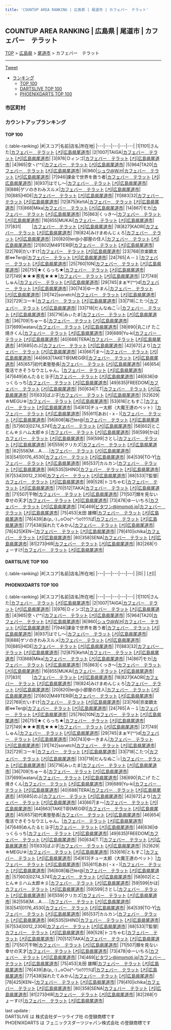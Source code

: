 ```yaml
---
title: 'COUNTUP AREA RANKING | 広島県 | 尾道市 | カフェバー　テラット'
---
```

## COUNTUP AREA RANKING | 広島県 | 尾道市 | カフェバー　テラット

[TOP](/darts/rank/) > [広島県](/darts/rank/広島県/) > [尾道市](/darts/rank/広島県/尾道市/) > カフェバー　テラット

___

<a href="https://twitter.com/share?ref_src=twsrc%5Etfw" data-text="COUNTUP AREA RANKING | 広島県尾道市カフェバー　テラット" class="twitter-share-button" data-hashtags="DARTSLIVE,PHOENIXDARTS,darts,ダーツ" data-show-count="false">Tweet</a>

* [ランキング](#カウントアップランキング)
    * [TOP 100](#top-100)
    * [DARTSLIVE TOP 100](#dartslive-top-100)
    * [PHOENIXDARTS TOP 100](#phoenixdarts-top-100)

### 市区町村

<ul>

</ul>

### カウントアップランキング

#### TOP 100



{:.table-ranking}
|#|スコア|名前|店名|所在地|
|---|---|---|---|---|
|1|1101|<span class="rank-name-pd">さんた</span>|<a href="/darts/rank/shops/67371.html">カフェバー　テラット</a> <a href="https://vs.phoenixdarts.com/jp/shop/shopDetailInfo/s_67371?s_seq=67371">[↗]</a>|<a href="/darts/rank/広島県/尾道市">広島県尾道市</a>|
|2|1007|<span class="rank-name-pd">TAIGA</span>|<a href="/darts/rank/shops/67371.html">カフェバー　テラット</a> <a href="https://vs.phoenixdarts.com/jp/shop/shopDetailInfo/s_67371?s_seq=67371">[↗]</a>|<a href="/darts/rank/広島県/尾道市">広島県尾道市</a>|
|3|976|<span class="rank-name-pd">Ｄィンゴ</span>|<a href="/darts/rank/shops/67371.html">カフェバー　テラット</a> <a href="https://vs.phoenixdarts.com/jp/shop/shopDetailInfo/s_67371?s_seq=67371">[↗]</a>|<a href="/darts/rank/広島県/尾道市">広島県尾道市</a>|
|4|965|<span class="rank-name-pd">空ヽ(^^)</span>|<a href="/darts/rank/shops/67371.html">カフェバー　テラット</a> <a href="https://vs.phoenixdarts.com/jp/shop/shopDetailInfo/s_67371?s_seq=67371">[↗]</a>|<a href="/darts/rank/広島県/尾道市">広島県尾道市</a>|
|5|964|<span class="rank-name-pd">TA20</span>|<a href="/darts/rank/shops/67371.html">カフェバー　テラット</a> <a href="https://vs.phoenixdarts.com/jp/shop/shopDetailInfo/s_67371?s_seq=67371">[↗]</a>|<a href="/darts/rank/広島県/尾道市">広島県尾道市</a>|
|6|960|<span class="rank-name-pd">シュウ@W.H</span>|<a href="/darts/rank/shops/67371.html">カフェバー　テラット</a> <a href="https://vs.phoenixdarts.com/jp/shop/shopDetailInfo/s_67371?s_seq=67371">[↗]</a>|<a href="/darts/rank/広島県/尾道市">広島県尾道市</a>|
|7|946|<span class="rank-name-pd">課金で世界を救う者</span>|<a href="/darts/rank/shops/67371.html">カフェバー　テラット</a> <a href="https://vs.phoenixdarts.com/jp/shop/shopDetailInfo/s_67371?s_seq=67371">[↗]</a>|<a href="/darts/rank/広島県/尾道市">広島県尾道市</a>|
|8|937|<span class="rank-name-pd">はでし〜</span>|<a href="/darts/rank/shops/67371.html">カフェバー　テラット</a> <a href="https://vs.phoenixdarts.com/jp/shop/shopDetailInfo/s_67371?s_seq=67371">[↗]</a>|<a href="/darts/rank/広島県/尾道市">広島県尾道市</a>|
|9|888|<span class="rank-name-pd">ゲソのきわみスルメ</span>|<a href="/darts/rank/shops/67371.html">カフェバー　テラット</a> <a href="https://vs.phoenixdarts.com/jp/shop/shopDetailInfo/s_67371?s_seq=67371">[↗]</a>|<a href="/darts/rank/広島県/尾道市">広島県尾道市</a>|
|10|885|<span class="rank-name-pd">HIDE</span>|<a href="/darts/rank/shops/67371.html">カフェバー　テラット</a> <a href="https://vs.phoenixdarts.com/jp/shop/shopDetailInfo/s_67371?s_seq=67371">[↗]</a>|<a href="/darts/rank/広島県/尾道市">広島県尾道市</a>|
|11|883|<span class="rank-name-pd">32</span>|<a href="/darts/rank/shops/67371.html">カフェバー　テラット</a> <a href="https://vs.phoenixdarts.com/jp/shop/shopDetailInfo/s_67371?s_seq=67371">[↗]</a>|<a href="/darts/rank/広島県/尾道市">広島県尾道市</a>|
|12|875|<span class="rank-name-pd">Ke!tA</span>|<a href="/darts/rank/shops/67371.html">カフェバー　テラット</a> <a href="https://vs.phoenixdarts.com/jp/shop/shopDetailInfo/s_67371?s_seq=67371">[↗]</a>|<a href="/darts/rank/広島県/尾道市">広島県尾道市</a>|
|13|868|<span class="rank-name-pd">Mika</span>|<a href="/darts/rank/shops/67371.html">カフェバー　テラット</a> <a href="https://vs.phoenixdarts.com/jp/shop/shopDetailInfo/s_67371?s_seq=67371">[↗]</a>|<a href="/darts/rank/広島県/尾道市">広島県尾道市</a>|
|14|867|<span class="rank-name-pd">モカ</span>|<a href="/darts/rank/shops/67371.html">カフェバー　テラット</a> <a href="https://vs.phoenixdarts.com/jp/shop/shopDetailInfo/s_67371?s_seq=67371">[↗]</a>|<a href="/darts/rank/広島県/尾道市">広島県尾道市</a>|
|15|863|<span class="rank-name-pd">くっき～</span>|<a href="/darts/rank/shops/67371.html">カフェバー　テラット</a> <a href="https://vs.phoenixdarts.com/jp/shop/shopDetailInfo/s_67371?s_seq=67371">[↗]</a>|<a href="/darts/rank/広島県/尾道市">広島県尾道市</a>|
|16|855|<span class="rank-name-pd">MUKAI</span>|<a href="/darts/rank/shops/67371.html">カフェバー　テラット</a> <a href="https://vs.phoenixdarts.com/jp/shop/shopDetailInfo/s_67371?s_seq=67371">[↗]</a>|<a href="/darts/rank/広島県/尾道市">広島県尾道市</a>|
|17|831|<span class="rank-name-pd">︎ ︎ ︎ ︎ ︎ ︎ ︎ ︎ ︎ ︎</span>|<a href="/darts/rank/shops/67371.html">カフェバー　テラット</a> <a href="https://vs.phoenixdarts.com/jp/shop/shopDetailInfo/s_67371?s_seq=67371">[↗]</a>|<a href="/darts/rank/広島県/尾道市">広島県尾道市</a>|
|18|827|<span class="rank-name-pd">KAORI</span>|<a href="/darts/rank/shops/67371.html">カフェバー　テラット</a> <a href="https://vs.phoenixdarts.com/jp/shop/shopDetailInfo/s_67371?s_seq=67371">[↗]</a>|<a href="/darts/rank/広島県/尾道市">広島県尾道市</a>|
|19|824|<span class="rank-name-pd">みけまめんじぇろ</span>|<a href="/darts/rank/shops/67371.html">カフェバー　テラット</a> <a href="https://vs.phoenixdarts.com/jp/shop/shopDetailInfo/s_67371?s_seq=67371">[↗]</a>|<a href="/darts/rank/広島県/尾道市">広島県尾道市</a>|
|20|820|<span class="rank-name-pd">ter@小部屋の住人</span>|<a href="/darts/rank/shops/67371.html">カフェバー　テラット</a> <a href="https://vs.phoenixdarts.com/jp/shop/shopDetailInfo/s_67371?s_seq=67371">[↗]</a>|<a href="/darts/rank/広島県/尾道市">広島県尾道市</a>|
|21|802|<span class="rank-name-pd">M49TER@</span>|<a href="/darts/rank/shops/67371.html">カフェバー　テラット</a> <a href="https://vs.phoenixdarts.com/jp/shop/shopDetailInfo/s_67371?s_seq=67371">[↗]</a>|<a href="/darts/rank/広島県/尾道市">広島県尾道市</a>|
|22|769|<span class="rank-name-pd">だいすけ</span>|<a href="/darts/rank/shops/67371.html">カフェバー　テラット</a> <a href="https://vs.phoenixdarts.com/jp/shop/shopDetailInfo/s_67371?s_seq=67371">[↗]</a>|<a href="/darts/rank/広島県/尾道市">広島県尾道市</a>|
|23|768|<span class="rank-name-pd">京楽顕太郎⇔Ter@</span>|<a href="/darts/rank/shops/67371.html">カフェバー　テラット</a> <a href="https://vs.phoenixdarts.com/jp/shop/shopDetailInfo/s_67371?s_seq=67371">[↗]</a>|<a href="/darts/rank/広島県/尾道市">広島県尾道市</a>|
|24|765|<span class="rank-name-pd">Ａ－１</span>|<a href="/darts/rank/shops/67371.html">カフェバー　テラット</a> <a href="https://vs.phoenixdarts.com/jp/shop/shopDetailInfo/s_67371?s_seq=67371">[↗]</a>|<a href="/darts/rank/広島県/尾道市">広島県尾道市</a>|
|25|760|<span class="rank-name-pd">10N</span>|<a href="/darts/rank/shops/67371.html">カフェバー　テラット</a> <a href="https://vs.phoenixdarts.com/jp/shop/shopDetailInfo/s_67371?s_seq=67371">[↗]</a>|<a href="/darts/rank/広島県/尾道市">広島県尾道市</a>|
|26|751|<span class="rank-name-pd">★くらっち★</span>|<a href="/darts/rank/shops/67371.html">カフェバー　テラット</a> <a href="https://vs.phoenixdarts.com/jp/shop/shopDetailInfo/s_67371?s_seq=67371">[↗]</a>|<a href="/darts/rank/広島県/尾道市">広島県尾道市</a>|
|27|749|<span class="rank-name-pd">★★★悪鬼★★★</span>|<a href="/darts/rank/shops/67371.html">カフェバー　テラット</a> <a href="https://vs.phoenixdarts.com/jp/shop/shopDetailInfo/s_67371?s_seq=67371">[↗]</a>|<a href="/darts/rank/広島県/尾道市">広島県尾道市</a>|
|27|749|<span class="rank-name-pd">しゅん</span>|<a href="/darts/rank/shops/67371.html">カフェバー　テラット</a> <a href="https://vs.phoenixdarts.com/jp/shop/shopDetailInfo/s_67371?s_seq=67371">[↗]</a>|<a href="/darts/rank/広島県/尾道市">広島県尾道市</a>|
|29|745|<span class="rank-name-pd">まぁ➰(^^)d</span>|<a href="/darts/rank/shops/67371.html">カフェバー　テラット</a> <a href="https://vs.phoenixdarts.com/jp/shop/shopDetailInfo/s_67371?s_seq=67371">[↗]</a>|<a href="/darts/rank/広島県/尾道市">広島県尾道市</a>|
|30|743|<span class="rank-name-pd">ゆーきまん</span>|<a href="/darts/rank/shops/67371.html">カフェバー　テラット</a> <a href="https://vs.phoenixdarts.com/jp/shop/shopDetailInfo/s_67371?s_seq=67371">[↗]</a>|<a href="/darts/rank/広島県/尾道市">広島県尾道市</a>|
|31|742|<span class="rank-name-pd">sonetch</span>|<a href="/darts/rank/shops/67371.html">カフェバー　テラット</a> <a href="https://vs.phoenixdarts.com/jp/shop/shopDetailInfo/s_67371?s_seq=67371">[↗]</a>|<a href="/darts/rank/広島県/尾道市">広島県尾道市</a>|
|32|729|<span class="rank-name-pd">コーキ</span>|<a href="/darts/rank/shops/67371.html">カフェバー　テラット</a> <a href="https://vs.phoenixdarts.com/jp/shop/shopDetailInfo/s_67371?s_seq=67371">[↗]</a>|<a href="/darts/rank/広島県/尾道市">広島県尾道市</a>|
|33|718|<span class="rank-name-pd">こたつ</span>|<a href="/darts/rank/shops/67371.html">カフェバー　テラット</a> <a href="https://vs.phoenixdarts.com/jp/shop/shopDetailInfo/s_67371?s_seq=67371">[↗]</a>|<a href="/darts/rank/広島県/尾道市">広島県尾道市</a>|
|33|718|<span class="rank-name-pd">だんなぬこ𓃠</span>|<a href="/darts/rank/shops/67371.html">カフェバー　テラット</a> <a href="https://vs.phoenixdarts.com/jp/shop/shopDetailInfo/s_67371?s_seq=67371">[↗]</a>|<a href="/darts/rank/広島県/尾道市">広島県尾道市</a>|
|35|716|<span class="rank-name-pd">みぃたま</span>|<a href="/darts/rank/shops/67371.html">カフェバー　テラット</a> <a href="https://vs.phoenixdarts.com/jp/shop/shopDetailInfo/s_67371?s_seq=67371">[↗]</a>|<a href="/darts/rank/広島県/尾道市">広島県尾道市</a>|
|36|709|<span class="rank-name-pd">ちゅーる</span>|<a href="/darts/rank/shops/67371.html">カフェバー　テラット</a> <a href="https://vs.phoenixdarts.com/jp/shop/shopDetailInfo/s_67371?s_seq=67371">[↗]</a>|<a href="/darts/rank/広島県/尾道市">広島県尾道市</a>|
|37|699|<span class="rank-name-pd">wataru</span>|<a href="/darts/rank/shops/67371.html">カフェバー　テラット</a> <a href="https://vs.phoenixdarts.com/jp/shop/shopDetailInfo/s_67371?s_seq=67371">[↗]</a>|<a href="/darts/rank/広島県/尾道市">広島県尾道市</a>|
|38|690|<span class="rank-name-pd">丸こげ たこ焼きくん</span>|<a href="/darts/rank/shops/67371.html">カフェバー　テラット</a> <a href="https://vs.phoenixdarts.com/jp/shop/shopDetailInfo/s_67371?s_seq=67371">[↗]</a>|<a href="/darts/rank/広島県/尾道市">広島県尾道市</a>|
|39|689|<span class="rank-name-pd">Yu-ki</span>|<a href="/darts/rank/shops/67371.html">カフェバー　テラット</a> <a href="https://vs.phoenixdarts.com/jp/shop/shopDetailInfo/s_67371?s_seq=67371">[↗]</a>|<a href="/darts/rank/広島県/尾道市">広島県尾道市</a>|
|40|688|<span class="rank-name-pd">TERA</span>|<a href="/darts/rank/shops/67371.html">カフェバー　テラット</a> <a href="https://vs.phoenixdarts.com/jp/shop/shopDetailInfo/s_67371?s_seq=67371">[↗]</a>|<a href="/darts/rank/広島県/尾道市">広島県尾道市</a>|
|41|685|<span class="rank-name-pd">のぶ</span>|<a href="/darts/rank/shops/67371.html">カフェバー　テラット</a> <a href="https://vs.phoenixdarts.com/jp/shop/shopDetailInfo/s_67371?s_seq=67371">[↗]</a>|<a href="/darts/rank/広島県/尾道市">広島県尾道市</a>|
|42|672|<span class="rank-name-pd">より</span>|<a href="/darts/rank/shops/67371.html">カフェバー　テラット</a> <a href="https://vs.phoenixdarts.com/jp/shop/shopDetailInfo/s_67371?s_seq=67371">[↗]</a>|<a href="/darts/rank/広島県/尾道市">広島県尾道市</a>|
|43|667|<span class="rank-name-pd">ま〜</span>|<a href="/darts/rank/shops/67371.html">カフェバー　テラット</a> <a href="https://vs.phoenixdarts.com/jp/shop/shopDetailInfo/s_67371?s_seq=67371">[↗]</a>|<a href="/darts/rank/広島県/尾道市">広島県尾道市</a>|
|44|663|<span class="rank-name-pd">TAKET@[MEG@]</span>|<a href="/darts/rank/shops/67371.html">カフェバー　テラット</a> <a href="https://vs.phoenixdarts.com/jp/shop/shopDetailInfo/s_67371?s_seq=67371">[↗]</a>|<a href="/darts/rank/広島県/尾道市">広島県尾道市</a>|
|45|657|<span class="rank-name-pd">初代柔塾塾長</span>|<a href="/darts/rank/shops/67371.html">カフェバー　テラット</a> <a href="https://vs.phoenixdarts.com/jp/shop/shopDetailInfo/s_67371?s_seq=67371">[↗]</a>|<a href="/darts/rank/広島県/尾道市">広島県尾道市</a>|
|46|654|<span class="rank-name-pd">復活できそうなウエしゃん。</span>|<a href="/darts/rank/shops/67371.html">カフェバー　テラット</a> <a href="https://vs.phoenixdarts.com/jp/shop/shopDetailInfo/s_67371?s_seq=67371">[↗]</a>|<a href="/darts/rank/広島県/尾道市">広島県尾道市</a>|
|47|649|<span class="rank-name-pd">めんたるヒヨ子</span>|<a href="/darts/rank/shops/67371.html">カフェバー　テラット</a> <a href="https://vs.phoenixdarts.com/jp/shop/shopDetailInfo/s_67371?s_seq=67371">[↗]</a>|<a href="/darts/rank/広島県/尾道市">広島県尾道市</a>|
|48|636|<span class="rank-name-pd">ゆっくらっち</span>|<a href="/darts/rank/shops/67371.html">カフェバー　テラット</a> <a href="https://vs.phoenixdarts.com/jp/shop/shopDetailInfo/s_67371?s_seq=67371">[↗]</a>|<a href="/darts/rank/広島県/尾道市">広島県尾道市</a>|
|49|635|<span class="rank-name-pd">FREEDOM</span>|<a href="/darts/rank/shops/67371.html">カフェバー　テラット</a> <a href="https://vs.phoenixdarts.com/jp/shop/shopDetailInfo/s_67371?s_seq=67371">[↗]</a>|<a href="/darts/rank/広島県/尾道市">広島県尾道市</a>|
|50|634|<span class="rank-name-pd">T.T</span>|<a href="/darts/rank/shops/67371.html">カフェバー　テラット</a> <a href="https://vs.phoenixdarts.com/jp/shop/shopDetailInfo/s_67371?s_seq=67371">[↗]</a>|<a href="/darts/rank/広島県/尾道市">広島県尾道市</a>|
|51|633|<span class="rank-name-pd">ぱぷ子</span>|<a href="/darts/rank/shops/67371.html">カフェバー　テラット</a> <a href="https://vs.phoenixdarts.com/jp/shop/shopDetailInfo/s_67371?s_seq=67371">[↗]</a>|<a href="/darts/rank/広島県/尾道市">広島県尾道市</a>|
|52|629|<span class="rank-name-pd">☆MEGU☆</span>|<a href="/darts/rank/shops/67371.html">カフェバー　テラット</a> <a href="https://vs.phoenixdarts.com/jp/shop/shopDetailInfo/s_67371?s_seq=67371">[↗]</a>|<a href="/darts/rank/広島県/尾道市">広島県尾道市</a>|
|53|616|<span class="rank-name-pd">ともすこ</span>|<a href="/darts/rank/shops/67371.html">カフェバー　テラット</a> <a href="https://vs.phoenixdarts.com/jp/shop/shopDetailInfo/s_67371?s_seq=67371">[↗]</a>|<a href="/darts/rank/広島県/尾道市">広島県尾道市</a>|
|54|613|<span class="rank-name-pd">チュー太郎（大魔王達のペット）</span>|<a href="/darts/rank/shops/67371.html">カフェバー　テラット</a> <a href="https://vs.phoenixdarts.com/jp/shop/shopDetailInfo/s_67371?s_seq=67371">[↗]</a>|<a href="/darts/rank/広島県/尾道市">広島県尾道市</a>|
|55|611|<span class="rank-name-pd">あお(・x・)</span>|<a href="/darts/rank/shops/67371.html">カフェバー　テラット</a> <a href="https://vs.phoenixdarts.com/jp/shop/shopDetailInfo/s_67371?s_seq=67371">[↗]</a>|<a href="/darts/rank/広島県/尾道市">広島県尾道市</a>|
|56|608|<span class="rank-name-pd">裕己ter@</span>|<a href="/darts/rank/shops/67371.html">カフェバー　テラット</a> <a href="https://vs.phoenixdarts.com/jp/shop/shopDetailInfo/s_67371?s_seq=67371">[↗]</a>|<a href="/darts/rank/広島県/尾道市">広島県尾道市</a>|
|57|603|<span class="rank-name-pd">0274_5741</span>|<a href="/darts/rank/shops/67371.html">カフェバー　テラット</a> <a href="https://vs.phoenixdarts.com/jp/shop/shopDetailInfo/s_67371?s_seq=67371">[↗]</a>|<a href="/darts/rank/広島県/尾道市">広島県尾道市</a>|
|58|602|<span class="rank-name-pd">とことん☆彡ハム太郎☆彡</span>|<a href="/darts/rank/shops/67371.html">カフェバー　テラット</a> <a href="https://vs.phoenixdarts.com/jp/shop/shopDetailInfo/s_67371?s_seq=67371">[↗]</a>|<a href="/darts/rank/広島県/尾道市">広島県尾道市</a>|
|59|599|<span class="rank-name-pd">かほ</span>|<a href="/darts/rank/shops/67371.html">カフェバー　テラット</a> <a href="https://vs.phoenixdarts.com/jp/shop/shopDetailInfo/s_67371?s_seq=67371">[↗]</a>|<a href="/darts/rank/広島県/尾道市">広島県尾道市</a>|
|59|599|<span class="rank-name-pd">さとし</span>|<a href="/darts/rank/shops/67371.html">カフェバー　テラット</a> <a href="https://vs.phoenixdarts.com/jp/shop/shopDetailInfo/s_67371?s_seq=67371">[↗]</a>|<a href="/darts/rank/広島県/尾道市">広島県尾道市</a>|
|61|559|<span class="rank-name-pd">クリカズ</span>|<a href="/darts/rank/shops/67371.html">カフェバー　テラット</a> <a href="https://vs.phoenixdarts.com/jp/shop/shopDetailInfo/s_67371?s_seq=67371">[↗]</a>|<a href="/darts/rank/広島県/尾道市">広島県尾道市</a>|
|62|558|<span class="rank-name-pd">M....A......</span>|<a href="/darts/rank/shops/67371.html">カフェバー　テラット</a> <a href="https://vs.phoenixdarts.com/jp/shop/shopDetailInfo/s_67371?s_seq=67371">[↗]</a>|<a href="/darts/rank/広島県/尾道市">広島県尾道市</a>|
|63|541|<span class="rank-name-pd">0176_4530</span>|<a href="/darts/rank/shops/67371.html">カフェバー　テラット</a> <a href="https://vs.phoenixdarts.com/jp/shop/shopDetailInfo/s_67371?s_seq=67371">[↗]</a>|<a href="/darts/rank/広島県/尾道市">広島県尾道市</a>|
|64|539|<span class="rank-name-pd">TO-Y</span>|<a href="/darts/rank/shops/67371.html">カフェバー　テラット</a> <a href="https://vs.phoenixdarts.com/jp/shop/shopDetailInfo/s_67371?s_seq=67371">[↗]</a>|<a href="/darts/rank/広島県/尾道市">広島県尾道市</a>|
|65|537|<span class="rank-name-pd">カルカン</span>|<a href="/darts/rank/shops/67371.html">カフェバー　テラット</a> <a href="https://vs.phoenixdarts.com/jp/shop/shopDetailInfo/s_67371?s_seq=67371">[↗]</a>|<a href="/darts/rank/広島県/尾道市">広島県尾道市</a>|
|66|535|<span class="rank-name-pd">SHINO</span>|<a href="/darts/rank/shops/67371.html">カフェバー　テラット</a> <a href="https://vs.phoenixdarts.com/jp/shop/shopDetailInfo/s_67371?s_seq=67371">[↗]</a>|<a href="/darts/rank/広島県/尾道市">広島県尾道市</a>|
|67|534|<span class="rank-name-pd">0012_2306</span>|<a href="/darts/rank/shops/67371.html">カフェバー　テラット</a> <a href="https://vs.phoenixdarts.com/jp/shop/shopDetailInfo/s_67371?s_seq=67371">[↗]</a>|<a href="/darts/rank/広島県/尾道市">広島県尾道市</a>|
|68|533|<span class="rank-name-pd">T監督</span>|<a href="/darts/rank/shops/67371.html">カフェバー　テラット</a> <a href="https://vs.phoenixdarts.com/jp/shop/shopDetailInfo/s_67371?s_seq=67371">[↗]</a>|<a href="/darts/rank/広島県/尾道市">広島県尾道市</a>|
|69|528|<span class="rank-name-pd">トコちゃむ</span>|<a href="/darts/rank/shops/67371.html">カフェバー　テラット</a> <a href="https://vs.phoenixdarts.com/jp/shop/shopDetailInfo/s_67371?s_seq=67371">[↗]</a>|<a href="/darts/rank/広島県/尾道市">広島県尾道市</a>|
|70|512|<span class="rank-name-pd">TAKA</span>|<a href="/darts/rank/shops/67371.html">カフェバー　テラット</a> <a href="https://vs.phoenixdarts.com/jp/shop/shopDetailInfo/s_67371?s_seq=67371">[↗]</a>|<a href="/darts/rank/広島県/尾道市">広島県尾道市</a>|
|71|507|<span class="rank-name-pd">干物</span>|<a href="/darts/rank/shops/67371.html">カフェバー　テラット</a> <a href="https://vs.phoenixdarts.com/jp/shop/shopDetailInfo/s_67371?s_seq=67371">[↗]</a>|<a href="/darts/rank/広島県/尾道市">広島県尾道市</a>|
|71|507|<span class="rank-name-pd">類を見ない幸せの天才</span>|<a href="/darts/rank/shops/67371.html">カフェバー　テラット</a> <a href="https://vs.phoenixdarts.com/jp/shop/shopDetailInfo/s_67371?s_seq=67371">[↗]</a>|<a href="/darts/rank/広島県/尾道市">広島県尾道市</a>|
|73|478|<span class="rank-name-pd">ゆーいちろ</span>|<a href="/darts/rank/shops/67371.html">カフェバー　テラット</a> <a href="https://vs.phoenixdarts.com/jp/shop/shopDetailInfo/s_67371?s_seq=67371">[↗]</a>|<a href="/darts/rank/広島県/尾道市">広島県尾道市</a>|
|74|469|<span class="rank-name-pd">ビタワン@imomoti.jp</span>|<a href="/darts/rank/shops/67371.html">カフェバー　テラット</a> <a href="https://vs.phoenixdarts.com/jp/shop/shopDetailInfo/s_67371?s_seq=67371">[↗]</a>|<a href="/darts/rank/広島県/尾道市">広島県尾道市</a>|
|75|453|<span class="rank-name-pd">太田 雄輝</span>|<a href="/darts/rank/shops/67371.html">カフェバー　テラット</a> <a href="https://vs.phoenixdarts.com/jp/shop/shopDetailInfo/s_67371?s_seq=67371">[↗]</a>|<a href="/darts/rank/広島県/尾道市">広島県尾道市</a>|
|76|439|<span class="rank-name-pd">あ(ρ_･).｡o○o(^-^)oﾜｸﾜｸぱ</span>|<a href="/darts/rank/shops/67371.html">カフェバー　テラット</a> <a href="https://vs.phoenixdarts.com/jp/shop/shopDetailInfo/s_67371?s_seq=67371">[↗]</a>|<a href="/darts/rank/広島県/尾道市">広島県尾道市</a>|
|77|438|<span class="rank-name-pd">採れたてみかん</span>|<a href="/darts/rank/shops/67371.html">カフェバー　テラット</a> <a href="https://vs.phoenixdarts.com/jp/shop/shopDetailInfo/s_67371?s_seq=67371">[↗]</a>|<a href="/darts/rank/広島県/尾道市">広島県尾道市</a>|
|78|425|<span class="rank-name-pd">KEN~</span>|<a href="/darts/rank/shops/67371.html">カフェバー　テラット</a> <a href="https://vs.phoenixdarts.com/jp/shop/shopDetailInfo/s_67371?s_seq=67371">[↗]</a>|<a href="/darts/rank/広島県/尾道市">広島県尾道市</a>|
|79|410|<span class="rank-name-pd">ichika</span>|<a href="/darts/rank/shops/67371.html">カフェバー　テラット</a> <a href="https://vs.phoenixdarts.com/jp/shop/shopDetailInfo/s_67371?s_seq=67371">[↗]</a>|<a href="/darts/rank/広島県/尾道市">広島県尾道市</a>|
|80|358|<span class="rank-name-pd">SENA</span>|<a href="/darts/rank/shops/67371.html">カフェバー　テラット</a> <a href="https://vs.phoenixdarts.com/jp/shop/shopDetailInfo/s_67371?s_seq=67371">[↗]</a>|<a href="/darts/rank/広島県/尾道市">広島県尾道市</a>|
|81|273|<span class="rank-name-pd">HIR</span>|<a href="/darts/rank/shops/67371.html">カフェバー　テラット</a> <a href="https://vs.phoenixdarts.com/jp/shop/shopDetailInfo/s_67371?s_seq=67371">[↗]</a>|<a href="/darts/rank/広島県/尾道市">広島県尾道市</a>|
|82|268|<span class="rank-name-pd">りょーすけ</span>|<a href="/darts/rank/shops/67371.html">カフェバー　テラット</a> <a href="https://vs.phoenixdarts.com/jp/shop/shopDetailInfo/s_67371?s_seq=67371">[↗]</a>|<a href="/darts/rank/広島県/尾道市">広島県尾道市</a>|


#### DARTSLIVE TOP 100



{:.table-ranking}
|#|スコア|名前|店名|所在地|
|---|---|---|---|---|
||0|<span class="rank-name-dl"> </span>|<a href="/darts/rank/shops/.html"></a> <a href="">[↗]</a>|<a href="/darts/rank//"></a>|


#### PHOENIXDARTS TOP 100



{:.table-ranking}
|#|スコア|名前|店名|所在地|
|---|---|---|---|---|
|1|1101|<span class="rank-name-pd">さんた</span>|<a href="/darts/rank/shops/67371.html">カフェバー　テラット</a> <a href="https://vs.phoenixdarts.com/jp/shop/shopDetailInfo/s_67371?s_seq=67371">[↗]</a>|<a href="/darts/rank/広島県/尾道市">広島県尾道市</a>|
|2|1007|<span class="rank-name-pd">TAIGA</span>|<a href="/darts/rank/shops/67371.html">カフェバー　テラット</a> <a href="https://vs.phoenixdarts.com/jp/shop/shopDetailInfo/s_67371?s_seq=67371">[↗]</a>|<a href="/darts/rank/広島県/尾道市">広島県尾道市</a>|
|3|976|<span class="rank-name-pd">Ｄィンゴ</span>|<a href="/darts/rank/shops/67371.html">カフェバー　テラット</a> <a href="https://vs.phoenixdarts.com/jp/shop/shopDetailInfo/s_67371?s_seq=67371">[↗]</a>|<a href="/darts/rank/広島県/尾道市">広島県尾道市</a>|
|4|965|<span class="rank-name-pd">空ヽ(^^)</span>|<a href="/darts/rank/shops/67371.html">カフェバー　テラット</a> <a href="https://vs.phoenixdarts.com/jp/shop/shopDetailInfo/s_67371?s_seq=67371">[↗]</a>|<a href="/darts/rank/広島県/尾道市">広島県尾道市</a>|
|5|964|<span class="rank-name-pd">TA20</span>|<a href="/darts/rank/shops/67371.html">カフェバー　テラット</a> <a href="https://vs.phoenixdarts.com/jp/shop/shopDetailInfo/s_67371?s_seq=67371">[↗]</a>|<a href="/darts/rank/広島県/尾道市">広島県尾道市</a>|
|6|960|<span class="rank-name-pd">シュウ@W.H</span>|<a href="/darts/rank/shops/67371.html">カフェバー　テラット</a> <a href="https://vs.phoenixdarts.com/jp/shop/shopDetailInfo/s_67371?s_seq=67371">[↗]</a>|<a href="/darts/rank/広島県/尾道市">広島県尾道市</a>|
|7|946|<span class="rank-name-pd">課金で世界を救う者</span>|<a href="/darts/rank/shops/67371.html">カフェバー　テラット</a> <a href="https://vs.phoenixdarts.com/jp/shop/shopDetailInfo/s_67371?s_seq=67371">[↗]</a>|<a href="/darts/rank/広島県/尾道市">広島県尾道市</a>|
|8|937|<span class="rank-name-pd">はでし〜</span>|<a href="/darts/rank/shops/67371.html">カフェバー　テラット</a> <a href="https://vs.phoenixdarts.com/jp/shop/shopDetailInfo/s_67371?s_seq=67371">[↗]</a>|<a href="/darts/rank/広島県/尾道市">広島県尾道市</a>|
|9|888|<span class="rank-name-pd">ゲソのきわみスルメ</span>|<a href="/darts/rank/shops/67371.html">カフェバー　テラット</a> <a href="https://vs.phoenixdarts.com/jp/shop/shopDetailInfo/s_67371?s_seq=67371">[↗]</a>|<a href="/darts/rank/広島県/尾道市">広島県尾道市</a>|
|10|885|<span class="rank-name-pd">HIDE</span>|<a href="/darts/rank/shops/67371.html">カフェバー　テラット</a> <a href="https://vs.phoenixdarts.com/jp/shop/shopDetailInfo/s_67371?s_seq=67371">[↗]</a>|<a href="/darts/rank/広島県/尾道市">広島県尾道市</a>|
|11|883|<span class="rank-name-pd">32</span>|<a href="/darts/rank/shops/67371.html">カフェバー　テラット</a> <a href="https://vs.phoenixdarts.com/jp/shop/shopDetailInfo/s_67371?s_seq=67371">[↗]</a>|<a href="/darts/rank/広島県/尾道市">広島県尾道市</a>|
|12|875|<span class="rank-name-pd">Ke!tA</span>|<a href="/darts/rank/shops/67371.html">カフェバー　テラット</a> <a href="https://vs.phoenixdarts.com/jp/shop/shopDetailInfo/s_67371?s_seq=67371">[↗]</a>|<a href="/darts/rank/広島県/尾道市">広島県尾道市</a>|
|13|868|<span class="rank-name-pd">Mika</span>|<a href="/darts/rank/shops/67371.html">カフェバー　テラット</a> <a href="https://vs.phoenixdarts.com/jp/shop/shopDetailInfo/s_67371?s_seq=67371">[↗]</a>|<a href="/darts/rank/広島県/尾道市">広島県尾道市</a>|
|14|867|<span class="rank-name-pd">モカ</span>|<a href="/darts/rank/shops/67371.html">カフェバー　テラット</a> <a href="https://vs.phoenixdarts.com/jp/shop/shopDetailInfo/s_67371?s_seq=67371">[↗]</a>|<a href="/darts/rank/広島県/尾道市">広島県尾道市</a>|
|15|863|<span class="rank-name-pd">くっき～</span>|<a href="/darts/rank/shops/67371.html">カフェバー　テラット</a> <a href="https://vs.phoenixdarts.com/jp/shop/shopDetailInfo/s_67371?s_seq=67371">[↗]</a>|<a href="/darts/rank/広島県/尾道市">広島県尾道市</a>|
|16|855|<span class="rank-name-pd">MUKAI</span>|<a href="/darts/rank/shops/67371.html">カフェバー　テラット</a> <a href="https://vs.phoenixdarts.com/jp/shop/shopDetailInfo/s_67371?s_seq=67371">[↗]</a>|<a href="/darts/rank/広島県/尾道市">広島県尾道市</a>|
|17|831|<span class="rank-name-pd">︎ ︎ ︎ ︎ ︎ ︎ ︎ ︎ ︎ ︎</span>|<a href="/darts/rank/shops/67371.html">カフェバー　テラット</a> <a href="https://vs.phoenixdarts.com/jp/shop/shopDetailInfo/s_67371?s_seq=67371">[↗]</a>|<a href="/darts/rank/広島県/尾道市">広島県尾道市</a>|
|18|827|<span class="rank-name-pd">KAORI</span>|<a href="/darts/rank/shops/67371.html">カフェバー　テラット</a> <a href="https://vs.phoenixdarts.com/jp/shop/shopDetailInfo/s_67371?s_seq=67371">[↗]</a>|<a href="/darts/rank/広島県/尾道市">広島県尾道市</a>|
|19|824|<span class="rank-name-pd">みけまめんじぇろ</span>|<a href="/darts/rank/shops/67371.html">カフェバー　テラット</a> <a href="https://vs.phoenixdarts.com/jp/shop/shopDetailInfo/s_67371?s_seq=67371">[↗]</a>|<a href="/darts/rank/広島県/尾道市">広島県尾道市</a>|
|20|820|<span class="rank-name-pd">ter@小部屋の住人</span>|<a href="/darts/rank/shops/67371.html">カフェバー　テラット</a> <a href="https://vs.phoenixdarts.com/jp/shop/shopDetailInfo/s_67371?s_seq=67371">[↗]</a>|<a href="/darts/rank/広島県/尾道市">広島県尾道市</a>|
|21|802|<span class="rank-name-pd">M49TER@</span>|<a href="/darts/rank/shops/67371.html">カフェバー　テラット</a> <a href="https://vs.phoenixdarts.com/jp/shop/shopDetailInfo/s_67371?s_seq=67371">[↗]</a>|<a href="/darts/rank/広島県/尾道市">広島県尾道市</a>|
|22|769|<span class="rank-name-pd">だいすけ</span>|<a href="/darts/rank/shops/67371.html">カフェバー　テラット</a> <a href="https://vs.phoenixdarts.com/jp/shop/shopDetailInfo/s_67371?s_seq=67371">[↗]</a>|<a href="/darts/rank/広島県/尾道市">広島県尾道市</a>|
|23|768|<span class="rank-name-pd">京楽顕太郎⇔Ter@</span>|<a href="/darts/rank/shops/67371.html">カフェバー　テラット</a> <a href="https://vs.phoenixdarts.com/jp/shop/shopDetailInfo/s_67371?s_seq=67371">[↗]</a>|<a href="/darts/rank/広島県/尾道市">広島県尾道市</a>|
|24|765|<span class="rank-name-pd">Ａ－１</span>|<a href="/darts/rank/shops/67371.html">カフェバー　テラット</a> <a href="https://vs.phoenixdarts.com/jp/shop/shopDetailInfo/s_67371?s_seq=67371">[↗]</a>|<a href="/darts/rank/広島県/尾道市">広島県尾道市</a>|
|25|760|<span class="rank-name-pd">10N</span>|<a href="/darts/rank/shops/67371.html">カフェバー　テラット</a> <a href="https://vs.phoenixdarts.com/jp/shop/shopDetailInfo/s_67371?s_seq=67371">[↗]</a>|<a href="/darts/rank/広島県/尾道市">広島県尾道市</a>|
|26|751|<span class="rank-name-pd">★くらっち★</span>|<a href="/darts/rank/shops/67371.html">カフェバー　テラット</a> <a href="https://vs.phoenixdarts.com/jp/shop/shopDetailInfo/s_67371?s_seq=67371">[↗]</a>|<a href="/darts/rank/広島県/尾道市">広島県尾道市</a>|
|27|749|<span class="rank-name-pd">★★★悪鬼★★★</span>|<a href="/darts/rank/shops/67371.html">カフェバー　テラット</a> <a href="https://vs.phoenixdarts.com/jp/shop/shopDetailInfo/s_67371?s_seq=67371">[↗]</a>|<a href="/darts/rank/広島県/尾道市">広島県尾道市</a>|
|27|749|<span class="rank-name-pd">しゅん</span>|<a href="/darts/rank/shops/67371.html">カフェバー　テラット</a> <a href="https://vs.phoenixdarts.com/jp/shop/shopDetailInfo/s_67371?s_seq=67371">[↗]</a>|<a href="/darts/rank/広島県/尾道市">広島県尾道市</a>|
|29|745|<span class="rank-name-pd">まぁ➰(^^)d</span>|<a href="/darts/rank/shops/67371.html">カフェバー　テラット</a> <a href="https://vs.phoenixdarts.com/jp/shop/shopDetailInfo/s_67371?s_seq=67371">[↗]</a>|<a href="/darts/rank/広島県/尾道市">広島県尾道市</a>|
|30|743|<span class="rank-name-pd">ゆーきまん</span>|<a href="/darts/rank/shops/67371.html">カフェバー　テラット</a> <a href="https://vs.phoenixdarts.com/jp/shop/shopDetailInfo/s_67371?s_seq=67371">[↗]</a>|<a href="/darts/rank/広島県/尾道市">広島県尾道市</a>|
|31|742|<span class="rank-name-pd">sonetch</span>|<a href="/darts/rank/shops/67371.html">カフェバー　テラット</a> <a href="https://vs.phoenixdarts.com/jp/shop/shopDetailInfo/s_67371?s_seq=67371">[↗]</a>|<a href="/darts/rank/広島県/尾道市">広島県尾道市</a>|
|32|729|<span class="rank-name-pd">コーキ</span>|<a href="/darts/rank/shops/67371.html">カフェバー　テラット</a> <a href="https://vs.phoenixdarts.com/jp/shop/shopDetailInfo/s_67371?s_seq=67371">[↗]</a>|<a href="/darts/rank/広島県/尾道市">広島県尾道市</a>|
|33|718|<span class="rank-name-pd">こたつ</span>|<a href="/darts/rank/shops/67371.html">カフェバー　テラット</a> <a href="https://vs.phoenixdarts.com/jp/shop/shopDetailInfo/s_67371?s_seq=67371">[↗]</a>|<a href="/darts/rank/広島県/尾道市">広島県尾道市</a>|
|33|718|<span class="rank-name-pd">だんなぬこ𓃠</span>|<a href="/darts/rank/shops/67371.html">カフェバー　テラット</a> <a href="https://vs.phoenixdarts.com/jp/shop/shopDetailInfo/s_67371?s_seq=67371">[↗]</a>|<a href="/darts/rank/広島県/尾道市">広島県尾道市</a>|
|35|716|<span class="rank-name-pd">みぃたま</span>|<a href="/darts/rank/shops/67371.html">カフェバー　テラット</a> <a href="https://vs.phoenixdarts.com/jp/shop/shopDetailInfo/s_67371?s_seq=67371">[↗]</a>|<a href="/darts/rank/広島県/尾道市">広島県尾道市</a>|
|36|709|<span class="rank-name-pd">ちゅーる</span>|<a href="/darts/rank/shops/67371.html">カフェバー　テラット</a> <a href="https://vs.phoenixdarts.com/jp/shop/shopDetailInfo/s_67371?s_seq=67371">[↗]</a>|<a href="/darts/rank/広島県/尾道市">広島県尾道市</a>|
|37|699|<span class="rank-name-pd">wataru</span>|<a href="/darts/rank/shops/67371.html">カフェバー　テラット</a> <a href="https://vs.phoenixdarts.com/jp/shop/shopDetailInfo/s_67371?s_seq=67371">[↗]</a>|<a href="/darts/rank/広島県/尾道市">広島県尾道市</a>|
|38|690|<span class="rank-name-pd">丸こげ たこ焼きくん</span>|<a href="/darts/rank/shops/67371.html">カフェバー　テラット</a> <a href="https://vs.phoenixdarts.com/jp/shop/shopDetailInfo/s_67371?s_seq=67371">[↗]</a>|<a href="/darts/rank/広島県/尾道市">広島県尾道市</a>|
|39|689|<span class="rank-name-pd">Yu-ki</span>|<a href="/darts/rank/shops/67371.html">カフェバー　テラット</a> <a href="https://vs.phoenixdarts.com/jp/shop/shopDetailInfo/s_67371?s_seq=67371">[↗]</a>|<a href="/darts/rank/広島県/尾道市">広島県尾道市</a>|
|40|688|<span class="rank-name-pd">TERA</span>|<a href="/darts/rank/shops/67371.html">カフェバー　テラット</a> <a href="https://vs.phoenixdarts.com/jp/shop/shopDetailInfo/s_67371?s_seq=67371">[↗]</a>|<a href="/darts/rank/広島県/尾道市">広島県尾道市</a>|
|41|685|<span class="rank-name-pd">のぶ</span>|<a href="/darts/rank/shops/67371.html">カフェバー　テラット</a> <a href="https://vs.phoenixdarts.com/jp/shop/shopDetailInfo/s_67371?s_seq=67371">[↗]</a>|<a href="/darts/rank/広島県/尾道市">広島県尾道市</a>|
|42|672|<span class="rank-name-pd">より</span>|<a href="/darts/rank/shops/67371.html">カフェバー　テラット</a> <a href="https://vs.phoenixdarts.com/jp/shop/shopDetailInfo/s_67371?s_seq=67371">[↗]</a>|<a href="/darts/rank/広島県/尾道市">広島県尾道市</a>|
|43|667|<span class="rank-name-pd">ま〜</span>|<a href="/darts/rank/shops/67371.html">カフェバー　テラット</a> <a href="https://vs.phoenixdarts.com/jp/shop/shopDetailInfo/s_67371?s_seq=67371">[↗]</a>|<a href="/darts/rank/広島県/尾道市">広島県尾道市</a>|
|44|663|<span class="rank-name-pd">TAKET@[MEG@]</span>|<a href="/darts/rank/shops/67371.html">カフェバー　テラット</a> <a href="https://vs.phoenixdarts.com/jp/shop/shopDetailInfo/s_67371?s_seq=67371">[↗]</a>|<a href="/darts/rank/広島県/尾道市">広島県尾道市</a>|
|45|657|<span class="rank-name-pd">初代柔塾塾長</span>|<a href="/darts/rank/shops/67371.html">カフェバー　テラット</a> <a href="https://vs.phoenixdarts.com/jp/shop/shopDetailInfo/s_67371?s_seq=67371">[↗]</a>|<a href="/darts/rank/広島県/尾道市">広島県尾道市</a>|
|46|654|<span class="rank-name-pd">復活できそうなウエしゃん。</span>|<a href="/darts/rank/shops/67371.html">カフェバー　テラット</a> <a href="https://vs.phoenixdarts.com/jp/shop/shopDetailInfo/s_67371?s_seq=67371">[↗]</a>|<a href="/darts/rank/広島県/尾道市">広島県尾道市</a>|
|47|649|<span class="rank-name-pd">めんたるヒヨ子</span>|<a href="/darts/rank/shops/67371.html">カフェバー　テラット</a> <a href="https://vs.phoenixdarts.com/jp/shop/shopDetailInfo/s_67371?s_seq=67371">[↗]</a>|<a href="/darts/rank/広島県/尾道市">広島県尾道市</a>|
|48|636|<span class="rank-name-pd">ゆっくらっち</span>|<a href="/darts/rank/shops/67371.html">カフェバー　テラット</a> <a href="https://vs.phoenixdarts.com/jp/shop/shopDetailInfo/s_67371?s_seq=67371">[↗]</a>|<a href="/darts/rank/広島県/尾道市">広島県尾道市</a>|
|49|635|<span class="rank-name-pd">FREEDOM</span>|<a href="/darts/rank/shops/67371.html">カフェバー　テラット</a> <a href="https://vs.phoenixdarts.com/jp/shop/shopDetailInfo/s_67371?s_seq=67371">[↗]</a>|<a href="/darts/rank/広島県/尾道市">広島県尾道市</a>|
|50|634|<span class="rank-name-pd">T.T</span>|<a href="/darts/rank/shops/67371.html">カフェバー　テラット</a> <a href="https://vs.phoenixdarts.com/jp/shop/shopDetailInfo/s_67371?s_seq=67371">[↗]</a>|<a href="/darts/rank/広島県/尾道市">広島県尾道市</a>|
|51|633|<span class="rank-name-pd">ぱぷ子</span>|<a href="/darts/rank/shops/67371.html">カフェバー　テラット</a> <a href="https://vs.phoenixdarts.com/jp/shop/shopDetailInfo/s_67371?s_seq=67371">[↗]</a>|<a href="/darts/rank/広島県/尾道市">広島県尾道市</a>|
|52|629|<span class="rank-name-pd">☆MEGU☆</span>|<a href="/darts/rank/shops/67371.html">カフェバー　テラット</a> <a href="https://vs.phoenixdarts.com/jp/shop/shopDetailInfo/s_67371?s_seq=67371">[↗]</a>|<a href="/darts/rank/広島県/尾道市">広島県尾道市</a>|
|53|616|<span class="rank-name-pd">ともすこ</span>|<a href="/darts/rank/shops/67371.html">カフェバー　テラット</a> <a href="https://vs.phoenixdarts.com/jp/shop/shopDetailInfo/s_67371?s_seq=67371">[↗]</a>|<a href="/darts/rank/広島県/尾道市">広島県尾道市</a>|
|54|613|<span class="rank-name-pd">チュー太郎（大魔王達のペット）</span>|<a href="/darts/rank/shops/67371.html">カフェバー　テラット</a> <a href="https://vs.phoenixdarts.com/jp/shop/shopDetailInfo/s_67371?s_seq=67371">[↗]</a>|<a href="/darts/rank/広島県/尾道市">広島県尾道市</a>|
|55|611|<span class="rank-name-pd">あお(・x・)</span>|<a href="/darts/rank/shops/67371.html">カフェバー　テラット</a> <a href="https://vs.phoenixdarts.com/jp/shop/shopDetailInfo/s_67371?s_seq=67371">[↗]</a>|<a href="/darts/rank/広島県/尾道市">広島県尾道市</a>|
|56|608|<span class="rank-name-pd">裕己ter@</span>|<a href="/darts/rank/shops/67371.html">カフェバー　テラット</a> <a href="https://vs.phoenixdarts.com/jp/shop/shopDetailInfo/s_67371?s_seq=67371">[↗]</a>|<a href="/darts/rank/広島県/尾道市">広島県尾道市</a>|
|57|603|<span class="rank-name-pd">0274_5741</span>|<a href="/darts/rank/shops/67371.html">カフェバー　テラット</a> <a href="https://vs.phoenixdarts.com/jp/shop/shopDetailInfo/s_67371?s_seq=67371">[↗]</a>|<a href="/darts/rank/広島県/尾道市">広島県尾道市</a>|
|58|602|<span class="rank-name-pd">とことん☆彡ハム太郎☆彡</span>|<a href="/darts/rank/shops/67371.html">カフェバー　テラット</a> <a href="https://vs.phoenixdarts.com/jp/shop/shopDetailInfo/s_67371?s_seq=67371">[↗]</a>|<a href="/darts/rank/広島県/尾道市">広島県尾道市</a>|
|59|599|<span class="rank-name-pd">かほ</span>|<a href="/darts/rank/shops/67371.html">カフェバー　テラット</a> <a href="https://vs.phoenixdarts.com/jp/shop/shopDetailInfo/s_67371?s_seq=67371">[↗]</a>|<a href="/darts/rank/広島県/尾道市">広島県尾道市</a>|
|59|599|<span class="rank-name-pd">さとし</span>|<a href="/darts/rank/shops/67371.html">カフェバー　テラット</a> <a href="https://vs.phoenixdarts.com/jp/shop/shopDetailInfo/s_67371?s_seq=67371">[↗]</a>|<a href="/darts/rank/広島県/尾道市">広島県尾道市</a>|
|61|559|<span class="rank-name-pd">クリカズ</span>|<a href="/darts/rank/shops/67371.html">カフェバー　テラット</a> <a href="https://vs.phoenixdarts.com/jp/shop/shopDetailInfo/s_67371?s_seq=67371">[↗]</a>|<a href="/darts/rank/広島県/尾道市">広島県尾道市</a>|
|62|558|<span class="rank-name-pd">M....A......</span>|<a href="/darts/rank/shops/67371.html">カフェバー　テラット</a> <a href="https://vs.phoenixdarts.com/jp/shop/shopDetailInfo/s_67371?s_seq=67371">[↗]</a>|<a href="/darts/rank/広島県/尾道市">広島県尾道市</a>|
|63|541|<span class="rank-name-pd">0176_4530</span>|<a href="/darts/rank/shops/67371.html">カフェバー　テラット</a> <a href="https://vs.phoenixdarts.com/jp/shop/shopDetailInfo/s_67371?s_seq=67371">[↗]</a>|<a href="/darts/rank/広島県/尾道市">広島県尾道市</a>|
|64|539|<span class="rank-name-pd">TO-Y</span>|<a href="/darts/rank/shops/67371.html">カフェバー　テラット</a> <a href="https://vs.phoenixdarts.com/jp/shop/shopDetailInfo/s_67371?s_seq=67371">[↗]</a>|<a href="/darts/rank/広島県/尾道市">広島県尾道市</a>|
|65|537|<span class="rank-name-pd">カルカン</span>|<a href="/darts/rank/shops/67371.html">カフェバー　テラット</a> <a href="https://vs.phoenixdarts.com/jp/shop/shopDetailInfo/s_67371?s_seq=67371">[↗]</a>|<a href="/darts/rank/広島県/尾道市">広島県尾道市</a>|
|66|535|<span class="rank-name-pd">SHINO</span>|<a href="/darts/rank/shops/67371.html">カフェバー　テラット</a> <a href="https://vs.phoenixdarts.com/jp/shop/shopDetailInfo/s_67371?s_seq=67371">[↗]</a>|<a href="/darts/rank/広島県/尾道市">広島県尾道市</a>|
|67|534|<span class="rank-name-pd">0012_2306</span>|<a href="/darts/rank/shops/67371.html">カフェバー　テラット</a> <a href="https://vs.phoenixdarts.com/jp/shop/shopDetailInfo/s_67371?s_seq=67371">[↗]</a>|<a href="/darts/rank/広島県/尾道市">広島県尾道市</a>|
|68|533|<span class="rank-name-pd">T監督</span>|<a href="/darts/rank/shops/67371.html">カフェバー　テラット</a> <a href="https://vs.phoenixdarts.com/jp/shop/shopDetailInfo/s_67371?s_seq=67371">[↗]</a>|<a href="/darts/rank/広島県/尾道市">広島県尾道市</a>|
|69|528|<span class="rank-name-pd">トコちゃむ</span>|<a href="/darts/rank/shops/67371.html">カフェバー　テラット</a> <a href="https://vs.phoenixdarts.com/jp/shop/shopDetailInfo/s_67371?s_seq=67371">[↗]</a>|<a href="/darts/rank/広島県/尾道市">広島県尾道市</a>|
|70|512|<span class="rank-name-pd">TAKA</span>|<a href="/darts/rank/shops/67371.html">カフェバー　テラット</a> <a href="https://vs.phoenixdarts.com/jp/shop/shopDetailInfo/s_67371?s_seq=67371">[↗]</a>|<a href="/darts/rank/広島県/尾道市">広島県尾道市</a>|
|71|507|<span class="rank-name-pd">干物</span>|<a href="/darts/rank/shops/67371.html">カフェバー　テラット</a> <a href="https://vs.phoenixdarts.com/jp/shop/shopDetailInfo/s_67371?s_seq=67371">[↗]</a>|<a href="/darts/rank/広島県/尾道市">広島県尾道市</a>|
|71|507|<span class="rank-name-pd">類を見ない幸せの天才</span>|<a href="/darts/rank/shops/67371.html">カフェバー　テラット</a> <a href="https://vs.phoenixdarts.com/jp/shop/shopDetailInfo/s_67371?s_seq=67371">[↗]</a>|<a href="/darts/rank/広島県/尾道市">広島県尾道市</a>|
|73|478|<span class="rank-name-pd">ゆーいちろ</span>|<a href="/darts/rank/shops/67371.html">カフェバー　テラット</a> <a href="https://vs.phoenixdarts.com/jp/shop/shopDetailInfo/s_67371?s_seq=67371">[↗]</a>|<a href="/darts/rank/広島県/尾道市">広島県尾道市</a>|
|74|469|<span class="rank-name-pd">ビタワン@imomoti.jp</span>|<a href="/darts/rank/shops/67371.html">カフェバー　テラット</a> <a href="https://vs.phoenixdarts.com/jp/shop/shopDetailInfo/s_67371?s_seq=67371">[↗]</a>|<a href="/darts/rank/広島県/尾道市">広島県尾道市</a>|
|75|453|<span class="rank-name-pd">太田 雄輝</span>|<a href="/darts/rank/shops/67371.html">カフェバー　テラット</a> <a href="https://vs.phoenixdarts.com/jp/shop/shopDetailInfo/s_67371?s_seq=67371">[↗]</a>|<a href="/darts/rank/広島県/尾道市">広島県尾道市</a>|
|76|439|<span class="rank-name-pd">あ(ρ_･).｡o○o(^-^)oﾜｸﾜｸぱ</span>|<a href="/darts/rank/shops/67371.html">カフェバー　テラット</a> <a href="https://vs.phoenixdarts.com/jp/shop/shopDetailInfo/s_67371?s_seq=67371">[↗]</a>|<a href="/darts/rank/広島県/尾道市">広島県尾道市</a>|
|77|438|<span class="rank-name-pd">採れたてみかん</span>|<a href="/darts/rank/shops/67371.html">カフェバー　テラット</a> <a href="https://vs.phoenixdarts.com/jp/shop/shopDetailInfo/s_67371?s_seq=67371">[↗]</a>|<a href="/darts/rank/広島県/尾道市">広島県尾道市</a>|
|78|425|<span class="rank-name-pd">KEN~</span>|<a href="/darts/rank/shops/67371.html">カフェバー　テラット</a> <a href="https://vs.phoenixdarts.com/jp/shop/shopDetailInfo/s_67371?s_seq=67371">[↗]</a>|<a href="/darts/rank/広島県/尾道市">広島県尾道市</a>|
|79|410|<span class="rank-name-pd">ichika</span>|<a href="/darts/rank/shops/67371.html">カフェバー　テラット</a> <a href="https://vs.phoenixdarts.com/jp/shop/shopDetailInfo/s_67371?s_seq=67371">[↗]</a>|<a href="/darts/rank/広島県/尾道市">広島県尾道市</a>|
|80|358|<span class="rank-name-pd">SENA</span>|<a href="/darts/rank/shops/67371.html">カフェバー　テラット</a> <a href="https://vs.phoenixdarts.com/jp/shop/shopDetailInfo/s_67371?s_seq=67371">[↗]</a>|<a href="/darts/rank/広島県/尾道市">広島県尾道市</a>|
|81|273|<span class="rank-name-pd">HIR</span>|<a href="/darts/rank/shops/67371.html">カフェバー　テラット</a> <a href="https://vs.phoenixdarts.com/jp/shop/shopDetailInfo/s_67371?s_seq=67371">[↗]</a>|<a href="/darts/rank/広島県/尾道市">広島県尾道市</a>|
|82|268|<span class="rank-name-pd">りょーすけ</span>|<a href="/darts/rank/shops/67371.html">カフェバー　テラット</a> <a href="https://vs.phoenixdarts.com/jp/shop/shopDetailInfo/s_67371?s_seq=67371">[↗]</a>|<a href="/darts/rank/広島県/尾道市">広島県尾道市</a>|


<div class="footer border-top border-gray-light mt-5 pt-3 text-right text-gray">
    last update : <span style="font-weight: italic" id="foot_last_modified"></span><br />
    DARTSLIVE は 株式会社ダーツライブ社 の登録商標です<br />
    PHOENIXDARTS は フェニックスダーツジャパン株式会社 の登録商標です<br />
</div>

<script src="https://cdnjs.cloudflare.com/ajax/libs/jquery.tablesorter/2.31.3/js/jquery.tablesorter.min.js" integrity="sha512-qzgd5cYSZcosqpzpn7zF2ZId8f/8CHmFKZ8j7mU4OUXTNRd5g+ZHBPsgKEwoqxCtdQvExE5LprwwPAgoicguNg==" crossorigin="anonymous" referrerpolicy="no-referrer"></script>
<link rel="stylesheet" href="https://cdnjs.cloudflare.com/ajax/libs/jquery.tablesorter/2.31.3/css/theme.default.min.css" integrity="sha512-wghhOJkjQX0Lh3NSWvNKeZ0ZpNn+SPVXX1Qyc9OCaogADktxrBiBdKGDoqVUOyhStvMBmJQ8ZdMHiR3wuEq8+w==" crossorigin="anonymous" referrerpolicy="no-referrer" />
<script>
$(function() {
    $(".table-ranking").tablesorter({sortList:[[0, 0]]});
    $("#foot_last_modified").text(formatDate(new Date(document.lastModified), 'yyyy-MM-dd HH:mm:ss'));
});
</script>

<script async src="https://platform.twitter.com/widgets.js" charset="utf-8"></script>